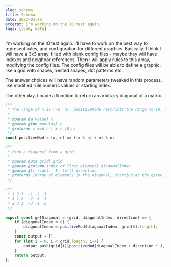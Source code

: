 ```yaml
---
slug: schema
title: Schema
date: 2022-03-26
excerpt: I'm working on the IQ test again.
tags: [code, math]
---
```


<script>
  import CodeBlock from "$lib/components/blog/code-block.svelte";
</script>

I'm working on the IQ test again. I'll have to work on the best way to represent rules, and configuration for different graphics. Basically, I think I will have a 3x3 array, filled with blank config files - maybe they will have indexes and neighbor references. Then I will apply rules to this array, modifying the config files. The config files will be able to define a graphic, like a grid with shapes, nested shapes, dot patterns etc.

The answer choices will have random parameters tweaked in this process, like modified rule numeric values or starting index.

The other day, I made a function to return an arbitrary diagonal of a matrix.

<CodeBlock lang="javascript" filename="utils.js">

```javascript
/**
 * The range of % is (-n, n). positiveMode restricts the range to [0, n).
 *
 * @param {a value} x
 * @param {the modulus} n
 * @returns x mod n | x ϵ [0,n)
 */
const positiveMod = (x, n) => ((x % n) + n) % n;

/**
 * Pick a diagonal from a grid.
 *
 * @param {3x3 grid} grid
 * @param {column index of first element} diagonalIndex
 * @param {1: right, -1: left} direction
 * @returns {array of elements in the diagonal, starting at the given index moving down and in the given direction}
 */

/**
 * 1 2 3  -1 -2 -3
 * 3 1 2  -2 -3 -1
 * 2 3 1  -3 -1 -2
 */

export const getDiagonal = (grid, diagonalIndex, direction) => {
	if (diagonalIndex < 0) {
		diagonalIndex = positiveMod(diagonalIndex, grid[0].length);
	}
	const output = [];
	for (let i = 0; i < grid.length; i++) {
		output.push(grid[i][positiveMod(diagonalIndex + direction * i, grid[i].length)]);
	}
	return output;
};
```

</CodeBlock>
